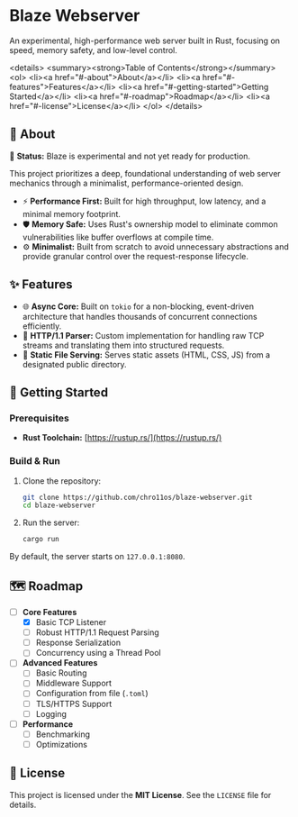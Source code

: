 # Blaze Webserver

An experimental, high-performance web server built in Rust, focusing on speed, memory safety, and low-level control.

\<details\>
\<summary\>\<strong\>Table of Contents\</strong\>\</summary\>
\<ol\>
\<li\>\<a href="\#-about"\>About\</a\>\</li\>
\<li\>\<a href="\#-features"\>Features\</a\>\</li\>
\<li\>\<a href="\#-getting-started"\>Getting Started\</a\>\</li\>
\<li\>\<a href="\#-roadmap"\>Roadmap\</a\>\</li\>
\<li\>\<a href="\#-license"\>License\</a\>\</li\>
\</ol\>
\</details\>

## 📖 About

🚧 **Status:** Blaze is experimental and not yet ready for production.

This project prioritizes a deep, foundational understanding of web server mechanics through a minimalist, performance-oriented design.

  * ⚡ **Performance First:** Built for high throughput, low latency, and a minimal memory footprint.
  * 🛡️ **Memory Safe:** Uses Rust's ownership model to eliminate common vulnerabilities like buffer overflows at compile time.
  * ⚙️ **Minimalist:** Built from scratch to avoid unnecessary abstractions and provide granular control over the request-response lifecycle.

## ✨ Features

  * 🌐 **Async Core:** Built on `tokio` for a non-blocking, event-driven architecture that handles thousands of concurrent connections efficiently.
  * 📜 **HTTP/1.1 Parser:** Custom implementation for handling raw TCP streams and translating them into structured requests.
  * 📁 **Static File Serving:** Serves static assets (HTML, CSS, JS) from a designated public directory.

## 🚀 Getting Started

### Prerequisites

  * **Rust Toolchain:** [https://rustup.rs/](https://rustup.rs/)

### Build & Run

1.  Clone the repository:
    ```sh
    git clone https://github.com/chro11os/blaze-webserver.git
    cd blaze-webserver
    ```
2.  Run the server:
    ```sh
    cargo run
    ```

By default, the server starts on `127.0.0.1:8080`.

## 🗺️ Roadmap

  - [ ] **Core Features**
      - [x] Basic TCP Listener
      - [ ] Robust HTTP/1.1 Request Parsing
      - [ ] Response Serialization
      - [ ] Concurrency using a Thread Pool
  - [ ] **Advanced Features**
      - [ ] Basic Routing
      - [ ] Middleware Support
      - [ ] Configuration from file (`.toml`)
      - [ ] TLS/HTTPS Support
      - [ ] Logging
  - [ ] **Performance**
      - [ ] Benchmarking
      - [ ] Optimizations

## 📜 License

This project is licensed under the **MIT License**. See the `LICENSE` file for details.
